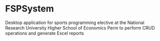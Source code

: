 # FSPSystem
Desktop application for sports programming elective at the National Research University Higher School of Economics Perm to perform CRUD operations and generate Excel reports

